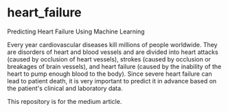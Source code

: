# heart_failure
Predicting Heart Failure Using Machine Learning

Every year cardiovascular diseases kill millions of people worldwide. They are disorders of heart and blood vessels and are divided into heart attacks (caused by occlusion of heart vessels), strokes (caused by occlusion or breakages of brain vessels), and heart failure (caused by the inability of the heart to pump enough blood to the body). Since severe heart failure can lead to patient death, it is very important to predict it in advance based on the patient's clinical and laboratory data.

This repository is for the medium article.
